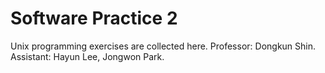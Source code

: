 # Software Practice 2
Unix programming exercises are collected here.
Professor: Dongkun Shin.<br>
Assistant: Hayun Lee, Jongwon Park.
